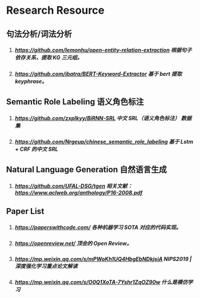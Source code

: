 # Research Resource


## 句法分析/词法分析

1. ##### <https://github.com/lemonhu/open-entity-relation-extraction> 根据句子依存关系，提取 KG 三元组。
2. ##### <https://github.com/ibatra/BERT-Keyword-Extractor> 基于 bert 提取 keyphrase。

## Semantic Role Labeling 语义角色标注

1. ##### <https://github.com/zxplkyy/BiRNN-SRL>  中文 SRL（语义角色标注） 数据集
2. ##### <https://github.com/Nrgeup/chinese_semantic_role_labeling> 基于 Lstm + CRF 的中文 SRL 

## Natural Language Generation 自然语言生成
1. ##### <https://github.com/UFAL-DSG/tgen> 相关文献：https://www.aclweb.org/anthology/P16-2008.pdf


## Paper List

1. ##### <https://paperswithcode.com/> 各种机器学习 SOTA 对应的代码实现。
2. ##### <https://openreview.net/> 顶会的 Open Review。
3. ##### <https://mp.weixin.qq.com/s/mPWoKh1UQ4HbgEbNDkjsiA> NIPS2019 | 深度强化学习重点论文解读
4. ##### <https://mp.weixin.qq.com/s/O0Q1XoTA-7Yshr1ZqOZ90w> 什么是模仿学习
